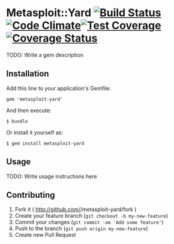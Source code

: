 # Metasploit::Yard [![Build Status](https://travis-ci.org/rapid7/metasploit-yard.svg?branch=master)](https://travis-ci.org/rapid7/metasploit-yard)[![Code Climate](https://codeclimate.com/github/rapid7/metasploit-yard.png)](https://codeclimate.com/github/rapid7/metasploit-yard)[![Test Coverage](https://codeclimate.com/github/rapid7/metasploit-yard/badges/coverage.svg)](https://codeclimate.com/github/rapid7/metasploit-yard)[![Coverage Status](https://img.shields.io/coveralls/rapid7/metasploit-yard.svg)](https://coveralls.io/r/rapid7/metasploit-yard)

TODO: Write a gem description

## Installation

Add this line to your application's Gemfile:

    gem 'metasploit-yard'

And then execute:

    $ bundle

Or install it yourself as:

    $ gem install metasploit-yard

## Usage

TODO: Write usage instructions here

## Contributing

1. Fork it ( http://github.com/<my-github-username>/metasploit-yard/fork )
2. Create your feature branch (`git checkout -b my-new-feature`)
3. Commit your changes (`git commit -am 'Add some feature'`)
4. Push to the branch (`git push origin my-new-feature`)
5. Create new Pull Request
